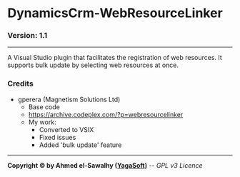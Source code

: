 # DynamicsCrm-WebResourceLinker
### Version: 1.1
---

A Visual Studio plugin that facilitates the registration of web resources. It supports bulk update by selecting web resources at once.

### Credits

  + gperera (Magnetism Solutions Ltd)
	+ Base code
	+ https://archive.codeplex.com/?p=webresourcelinker
	+ My work:
		+ Converted to VSIX
		+ Fixed issues
		+ Added 'bulk update' feature

---
**Copyright &copy; by Ahmed el-Sawalhy ([YagaSoft](http://yagasoft.com))** -- _GPL v3 Licence_
